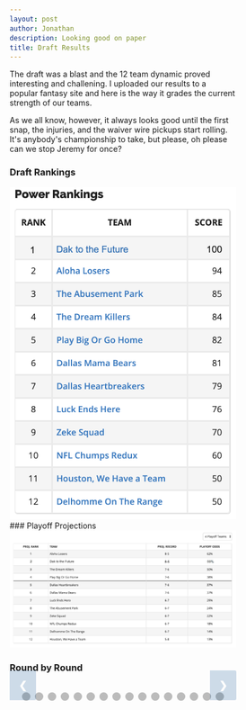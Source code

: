 ```yaml
---
layout: post
author: Jonathan
description: Looking good on paper
title: Draft Results
---
```

The draft was a blast and the 12 team dynamic proved interesting and challening. I uploaded our results to a popular fantasy site and here is the way it grades the current strength of our teams. 

As we all know, however, it always looks good until the first snap, the injuries, and the waiver wire pickups start rolling. It's anybody's championship to take, but please, oh please can we stop Jeremy for once?

### Draft Rankings

<img class="center" src="/assets/draft/draftpower.png" alt="Draft Power Rankings">
### Playoff Projections

<img class="center" src="/assets/draft/playoffprojections.png" alt="Draft Playoff Projections">

<!-- HTML -->
### Round by Round
<!-- Slideshow container -->
<div class="slideshow-container">

  <!-- Full-width images with number and caption text -->
  <div class="mySlides fade">
    <img src="/assets/draft/r1.png" style="width:100%">
  </div>

  <div class="mySlides fade">
    <img src="/assets/draft/r2.png" style="width:100%">
  </div>

  <div class="mySlides fade">
    <img src="/assets/draft/r3.png" style="width:100%">
  </div>

  <div class="mySlides fade">
    <img src="/assets/draft/r4.png" style="width:100%">
  </div>

  <div class="mySlides fade">
    <img src="/assets/draft/r5.png" style="width:100%">
  </div>

  <div class="mySlides fade">
    <img src="/assets/draft/r6.png" style="width:100%">
  </div>

  <div class="mySlides fade">
    <img src="/assets/draft/r7.png" style="width:100%">
  </div>

  <div class="mySlides fade">
    <img src="/assets/draft/r8.png" style="width:100%">
  </div>

  <div class="mySlides fade">
    <img src="/assets/draft/r9.png" style="width:100%">
  </div>

  <div class="mySlides fade">
    <img src="/assets/draft/r10.png" style="width:100%">
  </div>

  <div class="mySlides fade">
    <img src="/assets/draft/r11.png" style="width:100%">
  </div>

  <div class="mySlides fade">
    <img src="/assets/draft/r12.png" style="width:100%">
  </div>

  <div class="mySlides fade">
    <img src="/assets/draft/r13.png" style="width:100%">
  </div>

  <div class="mySlides fade">
    <img src="/assets/draft/r14.png" style="width:100%">
  </div>

  <div class="mySlides fade">
    <img src="/assets/draft/r15.png" style="width:100%">
  </div>

  <div class="mySlides fade">
    <img src="/assets/draft/r16.png" style="width:100%">
  </div>

<!-- Next and previous buttons -->
  <a class="imageprev" onclick="plusSlides(-1)">&#10094;</a>
  <a class="imagenext" onclick="plusSlides(1)">&#10095;</a>
</div>
<br>

<!-- The dots/circles -->
<div style="text-align:center">
  <span class="dot" onclick="currentSlide(1)"></span> 
  <span class="dot" onclick="currentSlide(2)"></span> 
  <span class="dot" onclick="currentSlide(3)"></span>
  <span class="dot" onclick="currentSlide(4)"></span>
  <span class="dot" onclick="currentSlide(5)"></span> 
  <span class="dot" onclick="currentSlide(6)"></span> 
  <span class="dot" onclick="currentSlide(7)"></span> 
  <span class="dot" onclick="currentSlide(8)"></span>
  <span class="dot" onclick="currentSlide(9)"></span>
  <span class="dot" onclick="currentSlide(10)"></span> 
  <span class="dot" onclick="currentSlide(11)"></span> 
  <span class="dot" onclick="currentSlide(12)"></span> 
  <span class="dot" onclick="currentSlide(13)"></span> 
  <span class="dot" onclick="currentSlide(14)"></span> 
  <span class="dot" onclick="currentSlide(15)"></span> 
  <span class="dot" onclick="currentSlide(16)"></span> 
</div>

<!-- CSS -->
<style>
* {box-sizing:border-box}

/* Slideshow container */
.slideshow-container {
  max-width: 1000px;
  position: relative;
  margin: auto;
}

/* Hide the images by default */
.mySlides {
  display: none;
}

/* Next & previous buttons */
.imageprev, .imagenext {
  cursor: pointer;
  position: absolute;
  top: 40%;
  width: auto;
  margin-top: -22px;
  padding: 16px;
  background-color: #145998;
  color: white;
  font-weight: bold;
  font-size: 18px;
  transition: 0.6s ease;
  border-radius: 0 3px 3px 0;
  user-select: none;
  opacity: 0.2;
}

/* Position the "next button" to the right */
.imagenext {
  right: 0;
  background-color: #145998;
  color: white;
}

/* On hover, add a black background color with a little bit see-through */
.imageprev:hover, .next:hover {
  background-color: rgba(0,0,0,0.8);
  opacity: 0.7;
}

/* Caption text */
.text {
  color: #f2f2f2;
  font-size: 15px;
  padding: 8px 12px;
  position: absolute;
  bottom: 8px;
  width: 100%;
  text-align: center;
}

/* Number text (1/3 etc) */
.numbertext {
  color: #f2f2f2;
  font-size: 12px;
  padding: 8px 12px;
  position: absolute;
  top: 0;
}

/* The dots/bullets/indicators */
.dot {
  cursor: pointer;
  height: 15px;
  width: 15px;
  margin: 0 2px;
  background-color: #bbb;
  border-radius: 50%;
  display: inline-block;
  transition: background-color 0.6s ease;
}

.round {
  border-radius: 50%;
}

.active, .dot:hover {
  background-color: #145998;
}

/* Fading animation */
.fade {
  -webkit-animation-name: fade;
  -webkit-animation-duration: 1.5s;
  animation-name: fade;
  animation-duration: 1.5s;
}

@-webkit-keyframes fade {
  from {opacity: .4} 
  to {opacity: 1}
}

@keyframes fade {
  from {opacity: .4} 
  to {opacity: 1}
}

</style>

<script>
var slideIndex = 1;
showSlides(slideIndex);

// Next/previous controls
function plusSlides(n) {
  showSlides(slideIndex += n);
}

// Thumbnail image controls
function currentSlide(n) {
  showSlides(slideIndex = n);
}

function showSlides(n) {
  var i;
  var slides = document.getElementsByClassName("mySlides");
  var dots = document.getElementsByClassName("dot");
  if (n > slides.length) {slideIndex = 1} 
  if (n < 1) {slideIndex = slides.length}
  for (i = 0; i < slides.length; i++) {
      slides[i].style.display = "none"; 
  }
  for (i = 0; i < dots.length; i++) {
      dots[i].className = dots[i].className.replace(" active", "");
  }
  slides[slideIndex-1].style.display = "block"; 
  dots[slideIndex-1].className += " active";
}
</script>